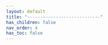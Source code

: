 ```yaml
---
layout: default
title: "----------------------------"
has_children: false
nav_order: 4
has_toc: false
---
```

